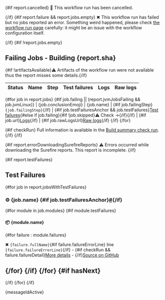 {#if report.cancelled}
:no_entry_sign: This workflow run has been cancelled.

{/if}
{#if report.failure && report.jobs.empty}
✖ This workflow run has failed but no jobs reported an error. Something weird happened, please check [the workflow run page]({report.workflowRunUrl}) carefully: it might be an issue with the workflow configuration itself.

{/if}
{#if !report.jobs.empty}
## Failing Jobs - Building {report.sha}

{#if !artifactsAvailable}:warning: Artifacts of the workflow run were not available thus the report misses some details.{/if}

| Status | Name | Step | Test failures | Logs | Raw logs |
| :-:  | --  | --  | :-:  | :-:  | :-:  |
{#for job in report.jobs}
{#if job.failing || (report.jvmJobsFailing && job.jvmLinux)}
| {job.conclusionEmoji} | {job.name} | {#if job.failingStep}`{job.failingStep}`{/if} | {#if job.testFailuresAnchor && job.testFailures}[Test failures](#user-content-{job.testFailuresAnchor}){#else if job.failing}{#if !job.skipped}:warning: Check →{/if}{/if} | {#if job.url}[Logs]({job.url}){/if} | {#if job.rawLogsUrl}[Raw logs]({job.rawLogsUrl}){/if}
{/if}
{/for}

{#if checkRun}
Full information is available in the [Build summary check run]({checkRun.htmlUrl}).
{/if}
{/if}

{#if report.errorDownloadingSurefireReports}
:warning: Errors occurred while downloading the Surefire reports. This report is incomplete.
{/if}

{#if report.testFailures}
## Test Failures

{#for job in report.jobsWithTestFailures}
### :gear: {job.name} {#if job.testFailuresAnchor}<a href="#user-content-{job.testFailuresAnchor}" id="{job.testFailuresAnchor}">#</a>{/if}
{#for module in job.modules}
{#if module.testFailures}
#### :package: {module.name}

{#for failure : module.failures}
<p>✖ <code>{failure.fullName}</code>{#if failure.failureErrorLine} line <code>{failure.failureErrorLine}</code>{/if} - {#if checkRun && failure.failureDetail}<a href="{checkRun.htmlUrl}#user-content-test-failure-{failure.fullClassName.toLowerCase}-{count}">More details</a> - {/if}<a href="{failure.shortenedFailureUrl}">Source on GitHub</a></p>

{/for}
{/if}
{/for}
{#if hasNext}
---
{/if}
{/for}
{/if}

{messageIdActive}